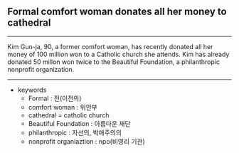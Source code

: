 ## Formal comfort woman donates all her money to cathedral

---

Kim Gun-ja, 90, a former comfort woman, has recently donated all her money of 100 million won to a Catholic church she attends.
Kim has already donated 50 millon won twice to the Beautiful Foundation, a philanthropic nonprofit organization.

---

- keywords
  - Formal : 전(이전의)
  - comfort woman : 위안부
  - cathedral = catholic church
  - Beautiful Foundation : 아름다운 재단
  - philanthropic : 자선의, 박애주의의
  - nonprofit organiaztion : npo(비영리 기관)
